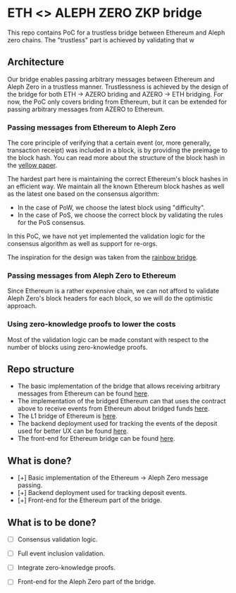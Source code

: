 # ETH <> ALEPH ZERO ZKP bridge

This repo contains PoC for a trustless bridge between Ethereum and Aleph zero chains. The "trustless" part is achieved by validating that w

## Architecture

Our bridge enables passing arbitrary messages between Ethereum and Aleph Zero in a trustless manner. Trustlessness is achieved by the design of the bridge for both ETH -> AZERO briding and AZERO -> ETH bridging. For now, the PoC only covers briding from Ethereum, but it can be extended for passing arbitrary messages from AZERO to Ethereum. 

### Passing messages from Ethereum to Aleph Zero 

The core principle of verifying that a certain event (or, more generally, transaction receipt) was included in a block, is by providing the preimage to the block hash. You can read more about the structure of the block hash in the [yellow paper](https://ethereum.github.io/yellowpaper/paper.pdf).

The hardest part here is maintaining the correct Ethereum's block hashes in an efficient way. We maintain all the known Ethereum block hashes as well as the latest one based on the consensus algorithm:

- In the case of PoW, we choose the latest block using "difficulty".
- In the case of PoS, we choose the correct block by validating the rules for the PoS consensus.

In this PoC, we have not yet implemented the validation logic for the consensus algorithm as well as support for re-orgs.

The inspiration for the design was taken from the [rainbow bridge](https://github.com/aurora-is-near/rainbow-bridge).

### Passing messages from Aleph Zero to Ethereum 

Since Ethereum is a rather expensive chain, we can not afford to validate Aleph Zero's block headers for each block, so we will do the optimistic approach.

### Using zero-knowledge proofs to lower the costs

Most of the validation logic can be made constant with respect to the number of blocks using zero-knowledge proofs.

## Repo structure

- The basic implementation of the bridge that allows receiving arbitrary messages from Ethereum can be found [here](./contracts/aleph/eth-bridge).
- The implementation of the bridged Ethereum can that uses the contract above to receive events from Ethereum about bridged funds [here](./contracts/aleph/aleph-weth/).
- The L1 bridge of Ethereum is [here](./contracts/eth/AlephConnector).
- The backend deployment used for tracking the events of the deposit used for better UX can be found [here](./backend).
- The front-end for Ethereum bridge can be found [here](./eth-frontend).

## What is done?

- [+] Basic implementation of the Ethereum -> Aleph Zero message passing.
- [+] Backend deployment used for tracking deposit events.
- [+] Front-end for the Ethereum part of the bridge.

## What is to be done?

- [ ] Consensus validation logic.
- [ ] Full event inclusion validation.
- [ ] Integrate zero-knowledge proofs. 
- [ ] Front-end for the Aleph Zero part of the bridge.

